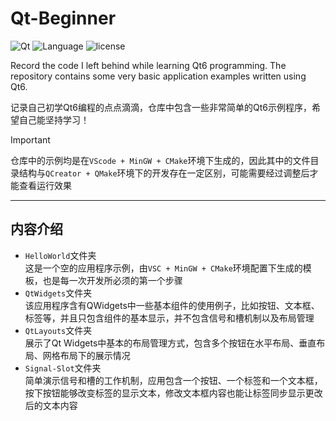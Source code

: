 # Qt-Beginner

![Qt](https://img.shields.io/badge/Qt-6\.8\.1-darkgreen)
![Language](https://img.shields.io/badge/Language-Cpp-blue)
![license](https://img.shields.io/badge/License-MIT-red)

Record the code I left behind while learning Qt6 programming. The repository contains some very basic application examples written using Qt6.

记录自己初学Qt6编程的点点滴滴，仓库中包含一些非常简单的Qt6示例程序，希望自己能坚持学习！

> [!Important]
> 仓库中的示例均是在`VScode + MinGW + CMake`环境下生成的，因此其中的文件目录结构与`QCreator + QMake`环境下的开发存在一定区别，可能需要经过调整后才能查看运行效果

---

## 内容介绍

- `HelloWorld`文件夹  
  这是一个空的应用程序示例，由`VSC + MinGW + CMake`环境配置下生成的模板，也是每一次开发所必须的第一个步骤
- `QtWidgets`文件夹  
  该应用程序含有QWidgets中一些基本组件的使用例子，比如按钮、文本框、标签等，并且只包含组件的基本显示，并不包含信号和槽机制以及布局管理
- `QtLayouts`文件夹  
  展示了Qt Widgets中基本的布局管理方式，包含多个按钮在水平布局、垂直布局、网格布局下的展示情况
- `Signal-Slot`文件夹  
  简单演示信号和槽的工作机制，应用包含一个按钮、一个标签和一个文本框，按下按钮能够改变标签的显示文本，修改文本框内容也能让标签同步显示更改后的文本内容
